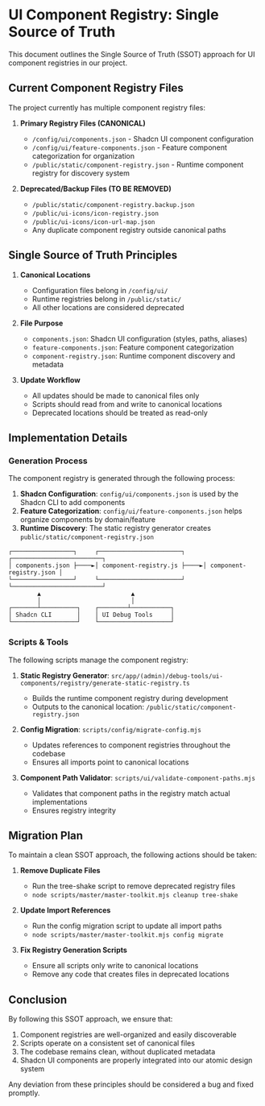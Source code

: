 # UI Component Registry: Single Source of Truth

This document outlines the Single Source of Truth (SSOT) approach for UI component registries in our project.

## Current Component Registry Files

The project currently has multiple component registry files:

1. **Primary Registry Files (CANONICAL)**
   - `/config/ui/components.json` - Shadcn UI component configuration
   - `/config/ui/feature-components.json` - Feature component categorization for organization
   - `/public/static/component-registry.json` - Runtime component registry for discovery system

2. **Deprecated/Backup Files (TO BE REMOVED)**
   - `/public/static/component-registry.backup.json`
   - `/public/ui-icons/icon-registry.json` 
   - `/public/ui-icons/icon-url-map.json`
   - Any duplicate component registry outside canonical paths

## Single Source of Truth Principles

1. **Canonical Locations**
   - Configuration files belong in `/config/ui/`
   - Runtime registries belong in `/public/static/`
   - All other locations are considered deprecated

2. **File Purpose**
   - `components.json`: Shadcn UI configuration (styles, paths, aliases)
   - `feature-components.json`: Feature component categorization
   - `component-registry.json`: Runtime component discovery and metadata

3. **Update Workflow**
   - All updates should be made to canonical files only
   - Scripts should read from and write to canonical locations
   - Deprecated locations should be treated as read-only

## Implementation Details

### Generation Process

The component registry is generated through the following process:

1. **Shadcn Configuration**: `config/ui/components.json` is used by the Shadcn CLI to add components
2. **Feature Categorization**: `config/ui/feature-components.json` helps organize components by domain/feature
3. **Runtime Discovery**: The static registry generator creates `public/static/component-registry.json`

```
┌─────────────────┐     ┌───────────────────────┐     ┌─────────────────────────┐
│ components.json ├────►│ component-registry.js ├────►│ component-registry.json │
└─────────────────┘     └───────────────────────┘     └─────────────────────────┘
        ▲                         ▲
        │                         │
┌───────┴──────────┐    ┌────────┴───────────┐
│ Shadcn CLI       │    │ UI Debug Tools     │
└──────────────────┘    └────────────────────┘
```

### Scripts & Tools

The following scripts manage the component registry:

1. **Static Registry Generator**: `src/app/(admin)/debug-tools/ui-components/registry/generate-static-registry.ts`
   - Builds the runtime component registry during development
   - Outputs to the canonical location: `/public/static/component-registry.json`

2. **Config Migration**: `scripts/config/migrate-config.mjs`
   - Updates references to component registries throughout the codebase
   - Ensures all imports point to canonical locations

3. **Component Path Validator**: `scripts/ui/validate-component-paths.mjs`
   - Validates that component paths in the registry match actual implementations
   - Ensures registry integrity

## Migration Plan

To maintain a clean SSOT approach, the following actions should be taken:

1. **Remove Duplicate Files**
   - Run the tree-shake script to remove deprecated registry files
   - `node scripts/master/master-toolkit.mjs cleanup tree-shake`

2. **Update Import References**
   - Run the config migration script to update all import paths
   - `node scripts/master/master-toolkit.mjs config migrate`

3. **Fix Registry Generation Scripts**
   - Ensure all scripts only write to canonical locations
   - Remove any code that creates files in deprecated locations

## Conclusion

By following this SSOT approach, we ensure that:

1. Component registries are well-organized and easily discoverable
2. Scripts operate on a consistent set of canonical files
3. The codebase remains clean, without duplicated metadata
4. Shadcn UI components are properly integrated into our atomic design system

Any deviation from these principles should be considered a bug and fixed promptly. 
